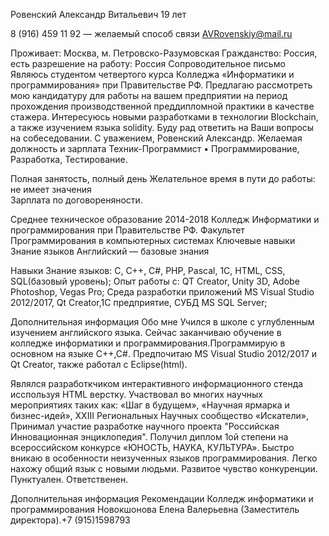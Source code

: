Ровенский Александр Витальевич
19 лет

8 (916) 459 11 92 — желаемый способ связи
AVRovenskiy@mail.ru

Проживает: Москва, м. Петровско-Разумовская
Гражданство: Россия, есть разрешение на работу: Россия
Сопроводительное письмо
Являюсь студентом четвертого курса Колледжа «Информатики и программирования» при Правительстве РФ. 
Предлагаю рассмотреть мою кандидатуру для работы на вашем предприятии на период прохождения производственной преддипломной практики в качестве стажера. Интересуюсь новыми разработками в технологии Blockchain, а также изучением языка solidity.
Буду рад ответить на Ваши вопросы на собеседовании.
С уважением, Ровенский Александр.
Желаемая должность и зарплата
Техник-Программист
• Программирование, Разработка, Тестирование.

Полная занятость, полный день
Желательное время в пути до работы: не имеет значения	
	Зарплата по договореняности.

Среднее техническое образование
2014-2018	Колледж Информатики и программирования при Правительстве РФ.
Факультет Программирования в компьютерных системах
Ключевые навыки
Знание языков	Английский — базовые знания 

Навыки	Знание языков: С, С++, C#, PHP, Pascal, 1C, HTML, CSS, SQL(базовый уровень);
Опыт работы с: QT Creator, Unity 3D, Adobe Photoshop, Vegas Pro;
Среда разработки приложений MS Visual Studio 2012/2017, Qt Creator,1C предприятие,
СУБД MS SQL Server;

Дополнительная информация
Обо мне	
Учился в школе с углубленным изучением английского языка. Сейчас заканчиваю обучение в колледже информатики и программирования.Программирую в основном на языке C++,C#. Предпочитаю MS Visual Studio 2012/2017 и Qt Creator, также работал с Eclipse(html).

Являлся разработкчиком интерактивного информационного стенда исспользуя HTML верстку. Участвовал во многих научных мероприятиях таких как: «Шаг в будущем», «Научная ярмарка и бизнес-идей», XXIII Региональных Научных сообщество «Искатели», Принимал участие разработке научного проекта "Российская Инновационная энциклопедия". Получил диплом 1ой степени на всероссийском конкурсе «ЮНОСТЬ, НАУКА, КУЛЬТУРА». 
Быстро вникаю в особенности неизученных языков программирования. Легко нахожу общий язык с новыми людьми. Развитое чувство конкуренции. Пунктуален. Ответственен. 

Дополнительная информация
Рекомендации	Колледж информатики и программирования 
Новокшонова Елена Валерьевна (Заместитель директора).+7 (915)1598793

